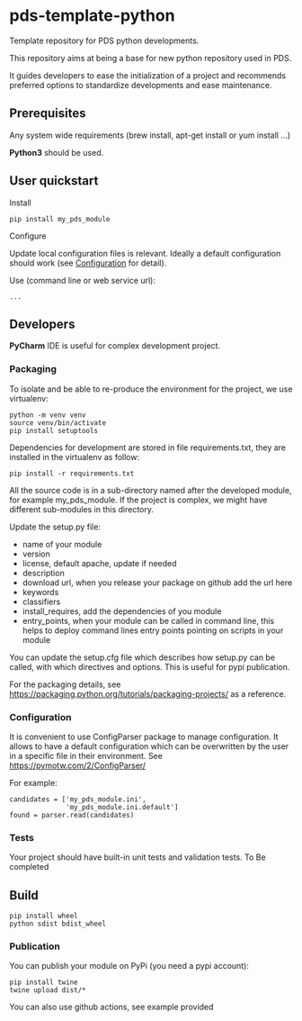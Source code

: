 # pds-template-python
Template repository for PDS python developments.

This repository aims at being a base for new python repository used in PDS.

It guides developers to ease the initialization of a project and recommends preferred options to standardize developments and ease maintenance. 

## Prerequisites

Any system wide requirements (brew install, apt-get install or yum install ...)

**Python3** should be used.


## User quickstart

Install

    pip install my_pds_module

Configure

Update local configuration files is relevant. Ideally a default configuration should work (see [Configuration](###configuration) for detail).

Use (command line or web service url):

    ...


## Developers

**PyCharm** IDE is useful for complex development project.


### Packaging

To isolate and be able to re-produce the environment for the project, we use virtualenv:

    python -m venv venv
    source venv/bin/activate
    pip install setuptools
    
Dependencies for development are stored in file requirements.txt, they are installed in the virtualenv as follow:

    pip install -r requirements.txt
     
All the source code is in a sub-directory named after the developed module, for example my_pds_module.
If the project is complex, we might have different sub-modules in this directory.

Update the setup.py file:
- name of your module
- version
- license, default apache, update if needed
- description
- download url, when you release your package on github add the url here
- keywords
- classifiers
- install_requires, add the dependencies of you module
- entry_points, when your module can be called in command line, this helps to deploy command lines entry points pointing on scripts in your module  

You can update the setup.cfg file which describes how setup.py can be called, with which directives and options. This is useful for pypi publication.

For the packaging details, see https://packaging.python.org/tutorials/packaging-projects/ as a reference.

### Configuration

It is convenient to use ConfigParser package to manage configuration.
It allows to have a default configuration which can be overwritten by the user in a specific file in their environment.
See https://pymotw.com/2/ConfigParser/

For example:

    candidates = ['my_pds_module.ini',
                  'my_pds_module.ini.default']
    found = parser.read(candidates)


### Tests

Your project should have built-in unit tests and validation tests.
To Be completed

## Build

    pip install wheel
    python sdist bdist_wheel

### Publication

You can publish your module on PyPi (you need a pypi account):

    pip install twine
    twine upload dist/*
    
You can also use github actions, see example provided 





